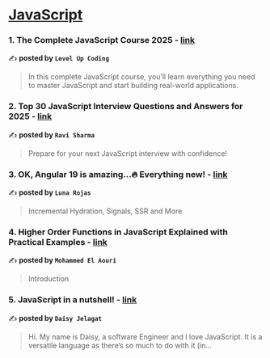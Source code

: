 
<h1><a href=https://medium.com/tag/javascript-development/recommended target="_blank" rel="noopener noreferrer">JavaScript</a></h1>
<h3>1. The Complete JavaScript Course 2025 - <a href="https://medium.com/gitconnected/the-complete-javascript-course-2025-14aacc674527" target="_blank" rel="noopener noreferrer">link</a></h3>

✍️ **posted by `Level Up Coding`**

<blockquote>In this complete JavaScript course, you’ll learn everything you need to master JavaScript and start building real-world applications.</blockquote>

<h3>2. Top 30 JavaScript Interview Questions and Answers for 2025 - <a href="https://medium.com/@javascriptcentric/top-30-javascript-interview-questions-and-answers-for-2024-7f1e2d1d0638" target="_blank" rel="noopener noreferrer">link</a></h3>

✍️ **posted by `Ravi Sharma`**

<blockquote>Prepare for your next JavaScript interview with confidence!</blockquote>

<h3>3. OK, Angular 19 is amazing…🔥 Everything new! - <a href="https://medium.com/@Luna-Rojas/ok-angular-19-is-amazing-everything-new-1c2d4ae58bdf" target="_blank" rel="noopener noreferrer">link</a></h3>

✍️ **posted by `Luna Rojas`**

<blockquote>Incremental Hydration, Signals, SSR and More</blockquote>

<h3>4. Higher Order Functions in JavaScript Explained with Practical Examples - <a href="https://medium.com/@mohammedelaouri/higher-order-functions-in-javascript-explained-with-practical-examples-db0ccbea6dda" target="_blank" rel="noopener noreferrer">link</a></h3>

✍️ **posted by `Mohammed El Aouri`**

<blockquote>Introduction</blockquote>

<h3>5. JavaScript in a nutshell! - <a href="https://medium.com/@daisyjelagat/javascript-in-a-nutshell-669dab5b6e78" target="_blank" rel="noopener noreferrer">link</a></h3>

✍️ **posted by `Daisy Jelagat`**

<blockquote>Hi. My name is Daisy, a software Engineer and I love JavaScript. It is a versatile language as there’s so much to do with it (in…</blockquote>

